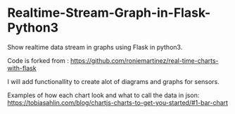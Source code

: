 # Realtime-Stream-Graph-in-Flask-Python3
 Show realtime data stream in graphs using Flask in python3.

Code is forked from : https://github.com/roniemartinez/real-time-charts-with-flask

I will add functionallity to create alot of diagrams and graphs for sensors.


Examples of how each chart look and what to call the data in json:
https://tobiasahlin.com/blog/chartjs-charts-to-get-you-started/#1-bar-chart
